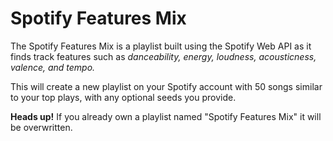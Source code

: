 # Spotify Features Mix

The Spotify Features Mix is a playlist built using the Spotify Web API as it finds track features such as *danceability, energy, loudness, acousticness, valence, and tempo.*

This will create a new playlist on your Spotify account with 50 songs similar to your top plays, with any optional seeds you provide.

**Heads up!** If you already own a playlist named "Spotify Features Mix" it will be overwritten.